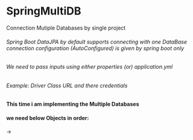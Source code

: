 # SpringMultiDB
Connection Mutiple Databases by single project
###### Spring Boot DataJPA by default supports connecting with one DataBase connection configuration (AutoConfigured) is given by spring boot only
###### We need to pass inputs using either properties (or) application.yml
###### Example: Driver Class URL and there credentials

#### This time i am implementing the Multiple Databases
#### we need below Objects in order:
&#8594; 



